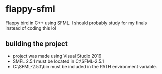 # flappy-sfml
Flappy bird in C++ using SFML. I should probably study for my finals instead of coding this lol

## building the project
- project was made using Visual Studio 2019
- SMFL 2.5.1 must be located in C:\SFML-2.5.1
- C:\SFML-2.5.1\bin must be included in the PATH environment variable.
